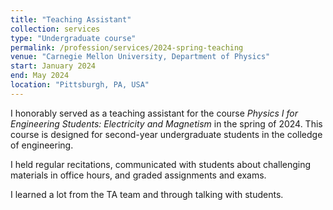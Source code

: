 ```yaml
---
title: "Teaching Assistant"
collection: services
type: "Undergraduate course"
permalink: /profession/services/2024-spring-teaching
venue: "Carnegie Mellon University, Department of Physics"
start: January 2024
end: May 2024
location: "Pittsburgh, PA, USA"
---
```


I honorably served as a teaching assistant for the course *Physics I for Engineering Students: Electricity and Magnetism* in the spring of 2024.
This course is designed for second-year undergraduate students in the colledge of engineering.


I held regular recitations, communicated with students about challenging materials in office hours, and graded assignments and exams.

I learned a lot from the TA team and through talking with students.
